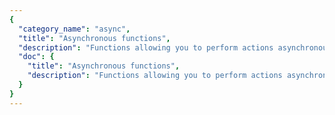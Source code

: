 ```yaml
---
{
  "category_name": "async",
  "title": "Asynchronous functions",
  "description": "Functions allowing you to perform actions asynchronously\nto the main processing done in Hydra.",
  "doc": {
    "title": "Asynchronous functions",
    "description": "Functions allowing you to perform actions asynchronously\nto the main processing done in Hydra."
  }
}
---
```


